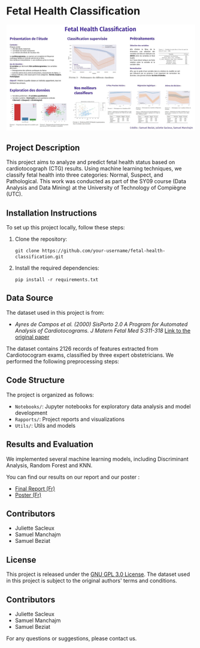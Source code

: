 # Fetal Health Classification

![Project Poster](Rapports/Poster_SY09.jpg)

## Project Description

This project aims to analyze and predict fetal health status based on cardiotocograph (CTG) results. Using machine learning techniques, we classify fetal health into three categories: Normal, Suspect, and Pathological. This work was conducted as part of the SY09 course (Data Analysis and Data Mining) at the University of Technology of Compiègne (UTC).

## Installation Instructions

To set up this project locally, follow these steps:

1. Clone the repository:
   ```
   git clone https://github.com/your-username/fetal-health-classification.git
   ```
2. Install the required dependencies:
   ```
   pip install -r requirements.txt
   ```

## Data Source

The dataset used in this project is from:

* *Ayres de Campos et al. (2000) SisPorto 2.0 A Program for Automated Analysis of Cardiotocograms. J Matern Fetal Med 5:311-318* [Link to the original paper](https://onlinelibrary.wiley.com/doi/10.1002/1520-6661(200009/10)9:5%3C311::AID-MFM12%3E3.0.CO;2-9)

The dataset contains 2126 records of features extracted from Cardiotocogram exams, classified by three expert obstetricians. We performed the following preprocessing steps:

## Code Structure

The project is organized as follows:

- `Notebooks/`: Jupyter notebooks for exploratory data analysis and model development
- `Rapports/`: Project reports and visualizations
- `Utils/`: Utils and models

## Results and Evaluation

We implemented several machine learning models, including Discriminant Analysis, Random Forest and KNN.

You can find our results on our report and our poster : 
* [Final Report (Fr)](Rapports\Rapport_de_projet_SY09.pdf)
* [Poster (Fr)](Rapports\Poster_SY09.pdf)


## Contributors 

* Juliette Sacleux
* Samuel Manchajm
* Samuel Beziat

## License

This project is released under the [GNU GPL 3.0 License](https://choosealicense.com/licenses/gpl-3.0/). The dataset used in this project is subject to the original authors' terms and conditions.

## Contributors

- Juliette Sacleux
- Samuel Manchajm
- Samuel Beziat

For any questions or suggestions, please contact us. 